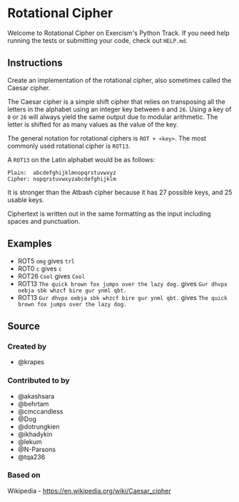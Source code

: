 # Rotational Cipher

Welcome to Rotational Cipher on Exercism's Python Track.
If you need help running the tests or submitting your code, check out `HELP.md`.

## Instructions

Create an implementation of the rotational cipher, also sometimes called the Caesar cipher.

The Caesar cipher is a simple shift cipher that relies on transposing all the letters in the alphabet using an integer key between `0` and `26`.
Using a key of `0` or `26` will always yield the same output due to modular arithmetic.
The letter is shifted for as many values as the value of the key.

The general notation for rotational ciphers is `ROT + <key>`.
The most commonly used rotational cipher is `ROT13`.

A `ROT13` on the Latin alphabet would be as follows:

```text
Plain:  abcdefghijklmnopqrstuvwxyz
Cipher: nopqrstuvwxyzabcdefghijklm
```

It is stronger than the Atbash cipher because it has 27 possible keys, and 25 usable keys.

Ciphertext is written out in the same formatting as the input including spaces and punctuation.

## Examples

- ROT5 `omg` gives `trl`
- ROT0 `c` gives `c`
- ROT26 `Cool` gives `Cool`
- ROT13 `The quick brown fox jumps over the lazy dog.` gives `Gur dhvpx oebja sbk whzcf bire gur ynml qbt.`
- ROT13 `Gur dhvpx oebja sbk whzcf bire gur ynml qbt.` gives `The quick brown fox jumps over the lazy dog.`

## Source

### Created by

- @krapes

### Contributed to by

- @akashsara
- @behrtam
- @cmccandless
- @Dog
- @dotrungkien
- @ikhadykin
- @lekum
- @N-Parsons
- @tqa236

### Based on

Wikipedia - https://en.wikipedia.org/wiki/Caesar_cipher